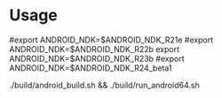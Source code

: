# Usage

#export ANDROID_NDK=$ANDROID_NDK_R21e
#export ANDROID_NDK=$ANDROID_NDK_R22b
export ANDROID_NDK=$ANDROID_NDK_R23b
#export ANDROID_NDK=$ANDROID_NDK_R24_beta1

./build/android_build.sh && ./build/run_android64.sh
